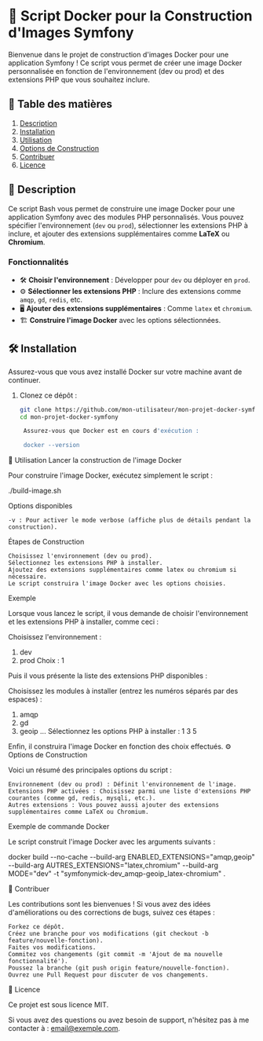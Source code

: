 # 🐳 Script Docker pour la Construction d'Images Symfony

Bienvenue dans le projet de construction d'images Docker pour une application Symfony ! Ce script vous permet de créer une image Docker personnalisée en fonction de l'environnement (dev ou prod) et des extensions PHP que vous souhaitez inclure.

## 📌 Table des matières

1. [Description](#description)
2. [Installation](#installation)
3. [Utilisation](#utilisation)
4. [Options de Construction](#options-de-construction)
5. [Contribuer](#contribuer)
6. [Licence](#licence)

## 📝 Description

Ce script Bash vous permet de construire une image Docker pour une application Symfony avec des modules PHP personnalisés. Vous pouvez spécifier l'environnement (`dev` ou `prod`), sélectionner les extensions PHP à inclure, et ajouter des extensions supplémentaires comme **LaTeX** ou **Chromium**.

### Fonctionnalités

- 🛠️ **Choisir l'environnement** : Développer pour `dev` ou déployer en `prod`.
- ⚙️ **Sélectionner les extensions PHP** : Inclure des extensions comme `amqp`, `gd`, `redis`, etc.
- 🖥️ **Ajouter des extensions supplémentaires** : Comme `latex` et `chromium`.
- 🏗️ **Construire l'image Docker** avec les options sélectionnées.

## 🛠️ Installation

Assurez-vous que vous avez installé Docker sur votre machine avant de continuer.

1. Clonez ce dépôt :

   ```bash
   git clone https://github.com/mon-utilisateur/mon-projet-docker-symfony.git
   cd mon-projet-docker-symfony

    Assurez-vous que Docker est en cours d'exécution :

    docker --version

🚀 Utilisation
Lancer la construction de l'image Docker

Pour construire l'image Docker, exécutez simplement le script :

./build-image.sh

Options disponibles

    -v : Pour activer le mode verbose (affiche plus de détails pendant la construction).

Étapes de Construction

    Choisissez l'environnement (dev ou prod).
    Sélectionnez les extensions PHP à installer.
    Ajoutez des extensions supplémentaires comme latex ou chromium si nécessaire.
    Le script construira l'image Docker avec les options choisies.

Exemple

Lorsque vous lancez le script, il vous demande de choisir l'environnement et les extensions PHP à installer, comme ceci :

Choisissez l'environnement :

1) dev
2) prod
Choix : 1

Puis il vous présente la liste des extensions PHP disponibles :

Choisissez les modules à installer (entrez les numéros séparés par des espaces) :

1) amqp
2) gd
3) geoip
...
Sélectionnez les options PHP à installer : 1 3 5

Enfin, il construira l'image Docker en fonction des choix effectués.
⚙️ Options de Construction

Voici un résumé des principales options du script :

    Environnement (dev ou prod) : Définit l'environnement de l'image.
    Extensions PHP activées : Choisissez parmi une liste d'extensions PHP courantes (comme gd, redis, mysqli, etc.).
    Autres extensions : Vous pouvez aussi ajouter des extensions supplémentaires comme LaTeX ou Chromium.

Exemple de commande Docker

Le script construit l'image Docker avec les arguments suivants :

docker build --no-cache --build-arg ENABLED_EXTENSIONS="amqp,geoip" --build-arg AUTRES_EXTENSIONS="latex,chromium" --build-arg MODE="dev" -t "symfonymick-dev_amqp-geoip_latex-chromium" .

🤝 Contribuer

Les contributions sont les bienvenues ! Si vous avez des idées d'améliorations ou des corrections de bugs, suivez ces étapes :

    Forkez ce dépôt.
    Créez une branche pour vos modifications (git checkout -b feature/nouvelle-fonction).
    Faites vos modifications.
    Commitez vos changements (git commit -m 'Ajout de ma nouvelle fonctionnalité').
    Poussez la branche (git push origin feature/nouvelle-fonction).
    Ouvrez une Pull Request pour discuter de vos changements.

📄 Licence

Ce projet est sous licence MIT.

Si vous avez des questions ou avez besoin de support, n'hésitez pas à me contacter à : <email@exemple.com>.
